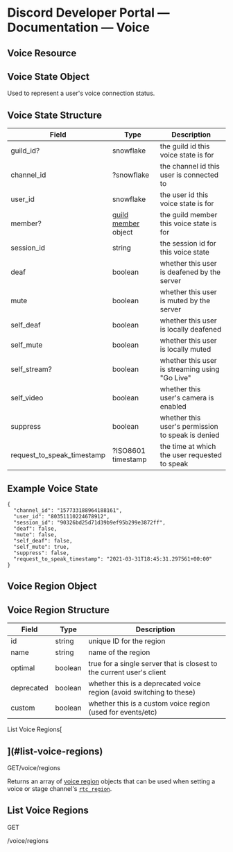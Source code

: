 # Discord Developer Portal — Documentation — Voice

## Voice Resource

## Voice State Object

Used to represent a user's voice connection status.

## Voice State Structure

| Field | Type | Description |
| --- | --- | --- |
| guild\_id? | snowflake | the guild id this voice state is for |
| channel\_id | ?snowflake | the channel id this user is connected to |
| user\_id | snowflake | the user id this voice state is for |
| member? | [guild member](https://ptb.discord.com/developers/docs/resources/guild#guild-member-object) object | the guild member this voice state is for |
| session\_id | string | the session id for this voice state |
| deaf | boolean | whether this user is deafened by the server |
| mute | boolean | whether this user is muted by the server |
| self\_deaf | boolean | whether this user is locally deafened |
| self\_mute | boolean | whether this user is locally muted |
| self\_stream? | boolean | whether this user is streaming using "Go Live" |
| self\_video | boolean | whether this user's camera is enabled |
| suppress | boolean | whether this user's permission to speak is denied |
| request\_to\_speak\_timestamp | ?ISO8601 timestamp | the time at which the user requested to speak |

## Example Voice State

```
{
  "channel_id": "157733188964188161",
  "user_id": "80351110224678912",
  "session_id": "90326bd25d71d39b9ef95b299e3872ff",
  "deaf": false,
  "mute": false,
  "self_deaf": false,
  "self_mute": true,
  "suppress": false,
  "request_to_speak_timestamp": "2021-03-31T18:45:31.297561+00:00"
}
```

## Voice Region Object

## Voice Region Structure

| Field | Type | Description |
| --- | --- | --- |
| id | string | unique ID for the region |
| name | string | name of the region |
| optimal | boolean | true for a single server that is closest to the current user's client |
| deprecated | boolean | whether this is a deprecated voice region (avoid switching to these) |
| custom | boolean | whether this is a custom voice region (used for events/etc) |

List Voice Regions[

](#list-voice-regions)
-------------------------------------------

GET/voice/regions

Returns an array of [voice region](https://ptb.discord.com/developers/docs/resources/voice#voice-region-object) objects that can be used when setting a voice or stage channel's [```rtc_region```](https://ptb.discord.com/developers/docs/resources/channel#channel-object-channel-structure).

## List Voice Regions

GET

/voice/regions

